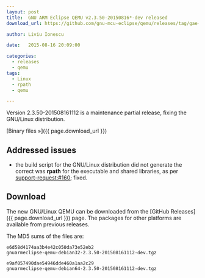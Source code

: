 ```yaml
---
layout: post
title:  GNU ARM Eclipse QEMU v2.3.50-20150816*-dev released
download_url: https://github.com/gnu-mcu-eclipse/qemu/releases/tag/gae-2.3.50-20150816

author: Liviu Ionescu

date:   2015-08-16 20:09:00

categories:
  - releases
  - qemu
tags:
  - Linux
  - rpath
  - qemu

---
```


Version 2.3.50-201508161112 is a maintenance partial release, fixing the GNU/Linux distribution.

[Binary files »]({{ page.download_url }})

## Addressed issues

* the build script for the GNU/Linux distribution did not generate the correct was **rpath** for the executable and shared libraries, as per [support-request:#160](https://sourceforge.net/p/gnuarmeclipse/support-requests/160/); fixed.

## Download

The new GNU/Linux QEMU can be downloaded from the [GitHub Releases]({{ page.download_url }}) page. The packages for other platforms are available from previous releases.

The MD5 sums of the files are:

	e6d58d4174aa3b4e42c050da73e52eb2  
	gnuarmeclipse-qemu-debian32-2.3.50-201508161112-dev.tgz

	e9af057490dae54946dde460a1aa2c29  
	gnuarmeclipse-qemu-debian64-2.3.50-201508161112-dev.tgz
